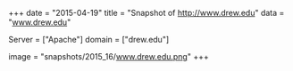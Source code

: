 
+++
date = "2015-04-19"
title = "Snapshot of http://www.drew.edu"
data = "www.drew.edu"

Server = ["Apache"]
domain = ["drew.edu"]

  image = "snapshots/2015_16/www.drew.edu.png"
+++
#
